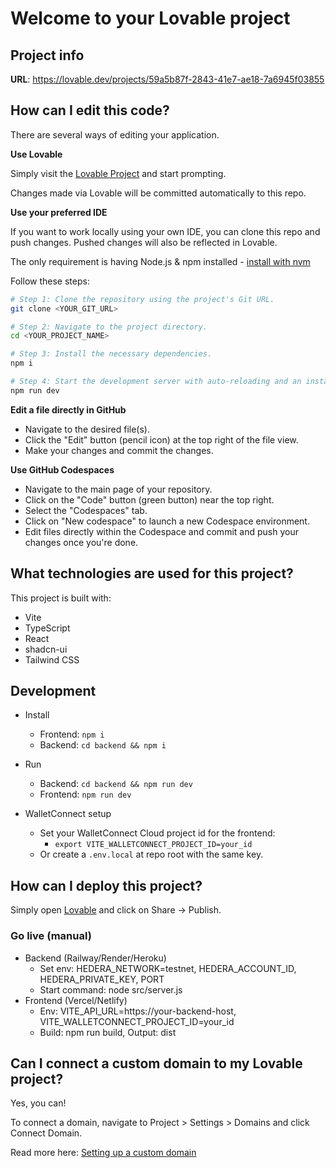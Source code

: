 # Welcome to your Lovable project

## Project info

**URL**: https://lovable.dev/projects/59a5b87f-2843-41e7-ae18-7a6945f03855

## How can I edit this code?

There are several ways of editing your application.

**Use Lovable**

Simply visit the [Lovable Project](https://lovable.dev/projects/59a5b87f-2843-41e7-ae18-7a6945f03855) and start prompting.

Changes made via Lovable will be committed automatically to this repo.

**Use your preferred IDE**

If you want to work locally using your own IDE, you can clone this repo and push changes. Pushed changes will also be reflected in Lovable.

The only requirement is having Node.js & npm installed - [install with nvm](https://github.com/nvm-sh/nvm#installing-and-updating)

Follow these steps:

```sh
# Step 1: Clone the repository using the project's Git URL.
git clone <YOUR_GIT_URL>

# Step 2: Navigate to the project directory.
cd <YOUR_PROJECT_NAME>

# Step 3: Install the necessary dependencies.
npm i

# Step 4: Start the development server with auto-reloading and an instant preview.
npm run dev
```

**Edit a file directly in GitHub**

- Navigate to the desired file(s).
- Click the "Edit" button (pencil icon) at the top right of the file view.
- Make your changes and commit the changes.

**Use GitHub Codespaces**

- Navigate to the main page of your repository.
- Click on the "Code" button (green button) near the top right.
- Select the "Codespaces" tab.
- Click on "New codespace" to launch a new Codespace environment.
- Edit files directly within the Codespace and commit and push your changes once you're done.

## What technologies are used for this project?

This project is built with:

- Vite
- TypeScript
- React
- shadcn-ui
- Tailwind CSS

## Development

- Install
	- Frontend: `npm i`
	- Backend: `cd backend && npm i`

- Run
	- Backend: `cd backend && npm run dev`
	- Frontend: `npm run dev`

- WalletConnect setup
	- Set your WalletConnect Cloud project id for the frontend:
		- `export VITE_WALLETCONNECT_PROJECT_ID=your_id`
	- Or create a `.env.local` at repo root with the same key.

## How can I deploy this project?

Simply open [Lovable](https://lovable.dev/projects/59a5b87f-2843-41e7-ae18-7a6945f03855) and click on Share -> Publish.

### Go live (manual)
- Backend (Railway/Render/Heroku)
	- Set env: HEDERA_NETWORK=testnet, HEDERA_ACCOUNT_ID, HEDERA_PRIVATE_KEY, PORT
	- Start command: node src/server.js
- Frontend (Vercel/Netlify)
	- Env: VITE_API_URL=https://your-backend-host, VITE_WALLETCONNECT_PROJECT_ID=your_id
	- Build: npm run build, Output: dist

## Can I connect a custom domain to my Lovable project?

Yes, you can!

To connect a domain, navigate to Project > Settings > Domains and click Connect Domain.

Read more here: [Setting up a custom domain](https://docs.lovable.dev/tips-tricks/custom-domain#step-by-step-guide)
